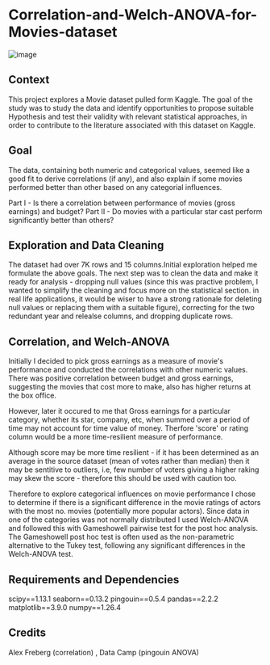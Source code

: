 # Correlation-and-Welch-ANOVA-for-Movies-dataset
![image](https://github.com/rutuja-jadhav-github/Correlation-and-Welch-ANOVA-for-Movies-dataset/assets/160432263/621f832a-0f1e-4bc4-bc5c-82442f5dd243)

## Context
This project explores a Movie dataset pulled form Kaggle. The goal of the study was to study the data and identify opportunities to propose suitable Hypothesis and test their validity with relevant statistical approaches, in order to contribute to the literature associated with this dataset on Kaggle. 

## Goal
The data, containing both numeric and categorical values, seemed like a good fit to derive correlations (if any), and also explain if some movies performed better than other based on any categorial influences.

Part I - Is there a correlation between performance of movies (gross earnings) and budget?
Part II - Do movies with a particular star cast perform significantly better than others?

## Exploration and Data Cleaning 
The dataset had over 7K rows and 15 columns.Initial exploration helped me formulate the above goals.
The next step was to clean the data and make it ready for analysis - dropping null values (since this was practive problem, I wanted to simplify the cleaning and focus more on the statistical section. in real life applications, it would be wiser to have a strong rationale for deleting null values or replacing them with a suitable figure), correcting for the two redundant year and relealse columns, and dropping duplicate rows.

## Correlation, and Welch-ANOVA
Initially I decided to pick gross earnings as a measure of movie's performance and conducted the correlations with other numeric values. There was positive correlation between budget and gross earnings, suggesting the movies that cost more to make, also has higher returns at the box office.

However, later it occured to me that Gross earnings for a particular category, whether its star, company, etc, when summed over a period of time may not account for time value of money. Therfore 'score' or rating column would be a more time-resilient measure of performance. 

Although score may be more time resilient - if it has been determined as an average in the source dataset (mean of votes rather than median) then it may be sentitive to outliers, i.e, few number of voters giving a higher raking may skew the score - therefore this should be used with caution too.

Therefore to explore categorical influences on movie performance I chose to determine if there is a significant difference in the movie ratings of actors with the most no. movies (potentially more popular actors). Since data in one of the categories was not normally distributed I used Welch-ANOVA and followed this with Gameshowell pairwise test for the post hoc analysis. The Gameshowell post hoc test is often used as the non-parametric alternative to the Tukey test, following any significant differences in the Welch-ANOVA test. 

## Requirements and Dependencies
scipy==1.13.1
seaborn==0.13.2
pingouin==0.5.4
pandas==2.2.2
matplotlib==3.9.0
numpy==1.26.4

## Credits
Alex Freberg (correlation) , Data Camp (pingouin ANOVA)
